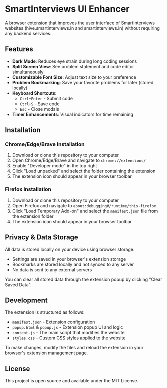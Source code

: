 # SmartInterviews UI Enhancer

A browser extension that improves the user interface of SmartInterviews websites (hive.smartinterviews.in and smartinterviews.in) without requiring any backend services.

## Features

- **Dark Mode**: Reduces eye strain during long coding sessions
- **Split Screen View**: See problem statement and code editor simultaneously
- **Customizable Font Size**: Adjust text size to your preference
- **Problem Bookmarking**: Save your favorite problems for later (stored locally)
- **Keyboard Shortcuts**:
  - `Ctrl+Enter` - Submit code
  - `Ctrl+S` - Save code
  - `Esc` - Close modals
- **Timer Enhancements**: Visual indicators for time remaining

## Installation

### Chrome/Edge/Brave Installation
1. Download or clone this repository to your computer
2. Open Chrome/Edge/Brave and navigate to `chrome://extensions/`
3. Enable "Developer mode" in the top right
4. Click "Load unpacked" and select the folder containing the extension
5. The extension icon should appear in your browser toolbar

### Firefox Installation
1. Download or clone this repository to your computer
2. Open Firefox and navigate to `about:debugging#/runtime/this-firefox`
3. Click "Load Temporary Add-on" and select the `manifest.json` file from the extension folder
4. The extension icon should appear in your browser toolbar

## Privacy & Data Storage

All data is stored locally on your device using browser storage:
- Settings are saved in your browser's extension storage
- Bookmarks are stored locally and not synced to any server
- No data is sent to any external servers

You can clear all stored data through the extension popup by clicking "Clear Saved Data".

## Development

The extension is structured as follows:
- `manifest.json` - Extension configuration
- `popup.html` & `popup.js` - Extension popup UI and logic
- `content.js` - The main script that modifies the website
- `styles.css` - Custom CSS styles applied to the website

To make changes, modify the files and reload the extension in your browser's extension management page.

## License

This project is open source and available under the MIT License.